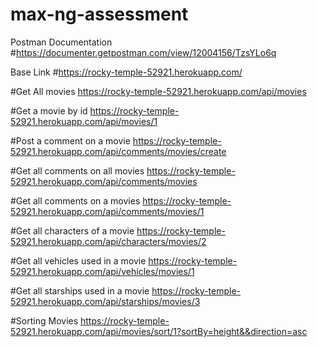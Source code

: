 # max-ng-assessment

Postman Documentation
#https://documenter.getpostman.com/view/12004156/TzsYLo6q

Base Link
#https://rocky-temple-52921.herokuapp.com/

#Get All movies
https://rocky-temple-52921.herokuapp.com/api/movies

#Get a movie by id
https://rocky-temple-52921.herokuapp.com/api/movies/1

#Post a comment on a movie
https://rocky-temple-52921.herokuapp.com/api/comments/movies/create

#Get all comments on all movies
https://rocky-temple-52921.herokuapp.com/api/comments/movies

#Get all comments on a movies 
https://rocky-temple-52921.herokuapp.com/api/comments/movies/1

#Get all characters of a movie
https://rocky-temple-52921.herokuapp.com/api/characters/movies/2

#Get all vehicles used in a movie
https://rocky-temple-52921.herokuapp.com/api/vehicles/movies/1

#Get all starships used in a movie
https://rocky-temple-52921.herokuapp.com/api/starships/movies/3

#Sorting Movies
https://rocky-temple-52921.herokuapp.com/api/movies/sort/1?sortBy=height&&direction=asc
